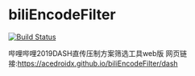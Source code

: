 # biliEncodeFilter
[![Build Status](https://www.travis-ci.org/AceDroidX/biliEncodeFilter.svg?branch=dash-source)](https://www.travis-ci.org/AceDroidX/biliEncodeFilter)

哔哩哔哩2019DASH直传压制方案筛选工具web版
网页链接:https://acedroidx.github.io/biliEncodeFilter/dash
